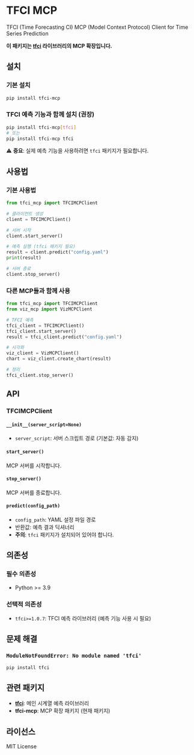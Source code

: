 # TFCI MCP

TFCI (Time Forecasting CI) MCP (Model Context Protocol) Client for Time Series Prediction

**이 패키지는 [tfci](https://pypi.org/project/tfci/) 라이브러리의 MCP 확장입니다.**

## 설치

### 기본 설치
```bash
pip install tfci-mcp
```

### TFCI 예측 기능과 함께 설치 (권장)
```bash
pip install tfci-mcp[tfci]
# 또는
pip install tfci-mcp tfci
```

⚠️ **중요**: 실제 예측 기능을 사용하려면 `tfci` 패키지가 필요합니다.

## 사용법

### 기본 사용법

```python
from tfci_mcp import TFCIMCPClient

# 클라이언트 생성
client = TFCIMCPClient()

# 서버 시작
client.start_server()

# 예측 실행 (tfci 패키지 필요)
result = client.predict("config.yaml")
print(result)

# 서버 종료
client.stop_server()
```

### 다른 MCP들과 함께 사용

```python
from tfci_mcp import TFCIMCPClient
from viz_mcp import VizMCPClient

# TFCI 예측
tfci_client = TFCIMCPClient()
tfci_client.start_server()
result = tfci_client.predict("config.yaml")

# 시각화
viz_client = VizMCPClient()
chart = viz_client.create_chart(result)

# 정리
tfci_client.stop_server()
```

## API

### TFCIMCPClient

#### `__init__(server_script=None)`
- `server_script`: 서버 스크립트 경로 (기본값: 자동 감지)

#### `start_server()`
MCP 서버를 시작합니다.

#### `stop_server()`
MCP 서버를 종료합니다.

#### `predict(config_path)`
- `config_path`: YAML 설정 파일 경로
- 반환값: 예측 결과 딕셔너리
- **주의**: `tfci` 패키지가 설치되어 있어야 합니다.

## 의존성

### 필수 의존성
- Python >= 3.9

### 선택적 의존성
- `tfci>=1.0.7`: TFCI 예측 라이브러리 (예측 기능 사용 시 필요)

## 문제 해결

### `ModuleNotFoundError: No module named 'tfci'`
```bash
pip install tfci
```

## 관련 패키지

- **[tfci](https://pypi.org/project/tfci/)**: 메인 시계열 예측 라이브러리
- **tfci-mcp**: MCP 확장 패키지 (현재 패키지)

## 라이선스

MIT License 